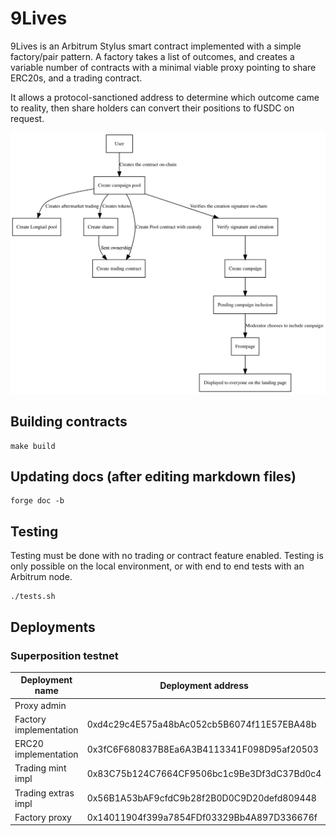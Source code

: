 
# 9Lives

9Lives is an Arbitrum Stylus smart contract implemented with a simple factory/pair
pattern. A factory takes a list of outcomes, and creates a variable number of contracts
with a minimal viable proxy pointing to share ERC20s, and a trading contract.

It allows a protocol-sanctioned address to determine which outcome came to reality,
then share holders can convert their positions to fUSDC on request.

![Diagram of the system](diagram.svg)

## Building contracts

	make build

## Updating docs (after editing markdown files)

	forge doc -b

## Testing

Testing must be done with no trading or contract feature enabled. Testing is only possible
on the local environment, or with end to end tests with an Arbitrum node.

	./tests.sh

## Deployments

### Superposition testnet

|    Deployment name     |              Deployment address            |
|------------------------|--------------------------------------------|
| Proxy admin            |  										  |
| Factory implementation | 0xd4c29c4E575a48bAc052cb5B6074f11E57EBA48b |
| ERC20 implementation   | 0x3fC6F680837B8Ea6A3B4113341F098D95af20503 |
| Trading mint impl      | 0x83C75b124C7664CF9506bc1c9Be3Df3dC37Bd0c4 |
| Trading extras impl    | 0x56B1A53bAF9cfdC9b28f2B0D0C9D20defd809448 |
| Factory proxy          | 0x14011904f399a7854FDf03329Bb4A897D336676f |
